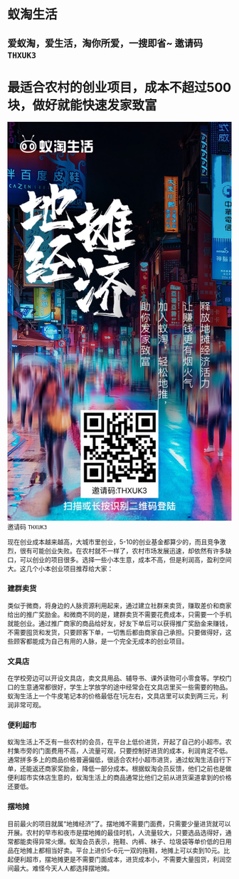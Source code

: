 #  蚁淘生活
##  爱蚁淘，爱生活，淘你所爱，一搜即省~ 邀请码 `THXUK3`

# 最适合农村的创业项目，成本不超过500块，做好就能快速发家致富
![爱蚁淘，爱生活，淘你所爱，一搜即省~](asset/image/yitao.jpeg "蚁淘生活")
邀请码 `THXUK3`

现在创业成本越来越高，大城市里创业，5-10的创业基金都算少的，而且竞争激烈，很有可能创业失败。在农村就不一样了，农村市场发展迅速，却依然有许多缺口，可以创业的项目很多。选择一些小本生意，成本不高，但是利润高，盈利空间大。这几个小本创业项目推荐给大家：

### 建群卖货

类似于微商，将身边的人脉资源利用起来，通过建立社群来卖货，赚取差价和商家给出的推广奖励金。和微商不同的是，建群卖货不需要花费成本，只需要一个手机就能创业。通过推广商家的商品给好友，好友下单后可以获得推广奖励金来赚钱，不需要囤货和发货，只要顾客下单，一切售后都由商家自己承担。只要做得好，这些顾客都能成为自己有用的人脉，是一个完全无成本的创业项目。

### 文具店


在学校旁边可以开设文具店，卖文具用品、辅导书、课外读物可小零食等。学校门口的生意通常都很好，学生上学放学的途中经常会在文具店里买一些需要的物品。蚁淘生活上一个牛皮笔记本的价格最低在1元左右，文具店里可以卖到两三元，利润非常可观。

### 便利超市

蚁淘生活上不乏有一些农村的会员，在平台上低价进货，开起了自己的小超市。农村集市旁的门面费用不高，人流量可观，只要控制好进货的成本，利润肯定不低。通常拼多多上的商品价格普遍偏低，很适合农村小超市进货，通过蚁淘生活自行下单，还能返还商家奖励金，降低一部分成本。根据蚁淘会员反馈，他们之前也是做便利超市实体店生意的，蚁淘生活上的商品通常比他们之前从进货渠道拿到的价格还要低。

### 摆地摊


目前最火的项目就属“地摊经济”了。摆地摊不需要门面费，只需要少量进货就可以开展。农村的早市和夜市是摆地摊的最佳时机，人流量较大，只要选品选得好，通常都能卖得异常火爆。蚁淘会员表示，拖鞋、内裤、袜子、垃圾袋等单价低的日用品在地摊上都相当好卖。平台上进价5-6元一双的拖鞋，地摊上可以卖到10元。比起便利超市，摆地摊更是不需要门面成本，进货成本小，不需要大量囤货，利润空间最大。难怪今天人人都选择摆地摊。


